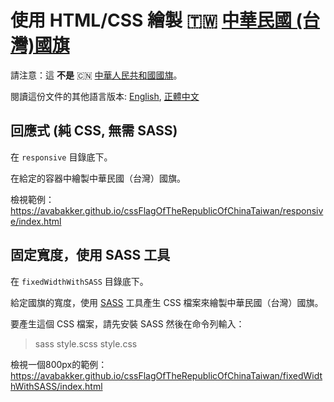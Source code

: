 # 使用 HTML/CSS 繪製 🇹🇼 [中華民國 (台灣)國旗](https://zh.wikipedia.org/wiki/%E4%B8%AD%E8%8F%AF%E6%B0%91%E5%9C%8B%E5%9C%8B%E6%97%97) 

請注意：這 **不是** 🇨🇳 [中華人民共和國國旗](https://zh.wikipedia.org/wiki/%E4%B8%AD%E5%8D%8E%E4%BA%BA%E6%B0%91%E5%85%B1%E5%92%8C%E5%9B%BD%E5%9B%BD%E6%97%97)。

閱讀這份文件的其他語言版本: [English](README.md), [正體中文](README.zh-tw.md)

## 回應式 (純 CSS, 無需 SASS)

在 `responsive` 目錄底下。

在給定的容器中繪製中華民國（台灣）國旗。

檢視範例： https://avabakker.github.io/cssFlagOfTheRepublicOfChinaTaiwan/responsive/index.html

## 固定寬度，使用 SASS 工具

在 `fixedWidthWithSASS` 目錄底下。

給定國旗的寬度，使用 [SASS](http://sass-lang.com/) 工具產生 CSS 檔案來繪製中華民國（台灣）國旗。

要產生這個 CSS 檔案，請先安裝 SASS 然後在命令列輸入：
> sass style.scss style.css

檢視一個800px的範例： https://avabakker.github.io/cssFlagOfTheRepublicOfChinaTaiwan/fixedWidthWithSASS/index.html
